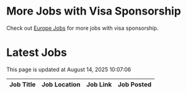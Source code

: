 # More Jobs with Visa Sponsorship

Check out [Europe Jobs](https://github.com/sureshparimi/europejobs#latest-jobs) for more jobs with visa sponsorship.

# Latest Jobs

This page is updated at August 14, 2025 10:07:06

| Job Title | Job Location | Job Link | Job Posted |
| --- | --- | --- | --- |

